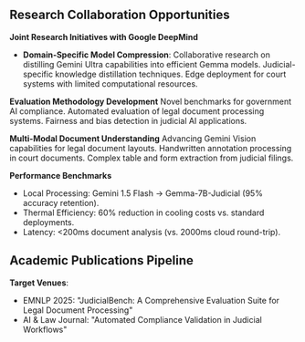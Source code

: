 ## Research Collaboration Opportunities

**Joint Research Initiatives with Google DeepMind**

- **Domain-Specific Model Compression**:
    Collaborative research on distilling Gemini Ultra capabilities into efficient Gemma models.
    Judicial-specific knowledge distillation techniques.
    Edge deployment for court systems with limited computational resources.

**Evaluation Methodology Development**
    Novel benchmarks for government AI compliance.
    Automated evaluation of legal document processing systems.
    Fairness and bias detection in judicial AI applications.

**Multi-Modal Document Understanding**
    Advancing Gemini Vision capabilities for legal document layouts.
    Handwritten annotation processing in court documents.
    Complex table and form extraction from judicial filings.

**Performance Benchmarks**
- Local Processing: Gemini 1.5 Flash → Gemma-7B-Judicial (95% accuracy retention).
- Thermal Efficiency: 60% reduction in cooling costs vs. standard deployments.
- Latency: <200ms document analysis (vs. 2000ms cloud round-trip).

## Academic Publications Pipeline

**Target Venues**:
- EMNLP 2025: "JudicialBench: A Comprehensive Evaluation Suite for Legal Document Processing"
- AI & Law Journal: "Automated Compliance Validation in Judicial Workflows"